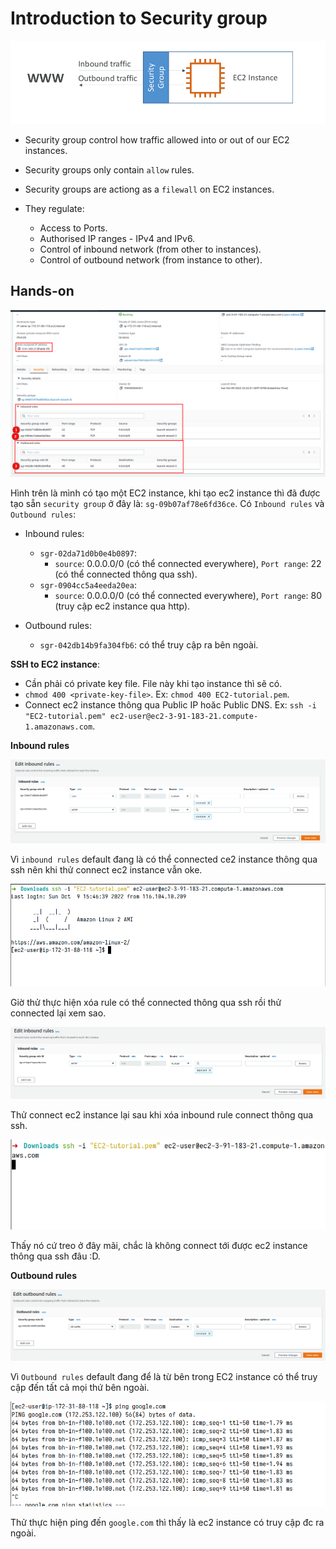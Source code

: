 # Introduction to Security group

![](./images/8.png)

- Security group control how traffic allowed into or out of our EC2 instances.

- Security groups only contain `allow` rules.
- Security groups are actiong as a `filewall` on EC2 instances.
- They regulate:

  - Access to Ports.
  - Authorised IP ranges - IPv4 and IPv6.
  - Control of inbound network (from other to instances).
  - Control of outbound network (from instance to other).

## Hands-on

![](images/9.png)

Hình trên là mình có tạo một EC2 instance, khi tạo ec2 instance thì đã được tạo sẵn `security group` ở đây là: `sg-09b07af78e6fd36ce`. Có `Inbound rules` và `Outbound rules`:

- Inbound rules:

  - `sgr-02da71d0b0e4b0897`:
    - `source`: 0.0.0.0/0 (có thể connected everywhere), `Port range`: 22 (có thể connected thông qua ssh).
  - `sgr-0904cc5a4eeda20ea`:
    - `source`: 0.0.0.0/0 (có thể connected everywhere), `Port range`: 80 (truy cập ec2 instance qua http).

- Outbound rules:

  - `sgr-042db14b9fa304fb6`: có thể truy cập ra bên ngoài.

**SSH to EC2 instance**:

- Cần phải có private key file. File này khi tạo instance thì sẽ có.
- `chmod 400 <private-key-file>`. Ex: `chmod 400 EC2-tutorial.pem`.
- Connect ec2 instance thông qua Public IP hoăc Public DNS. Ex: `ssh -i "EC2-tutorial.pem" ec2-user@ec2-3-91-183-21.compute-1.amazonaws.com`.

**Inbound rules**

![](images/10.png)

Vì `inbound rules` default đang là có thể connected ce2 instance thông qua ssh nên khi thử connect ec2 instance vẫn oke.

![](images/11.png)

Giờ thử thực hiện xóa rule có thể connected thông qua ssh rồi thử connected lại xem sao.

![](images/12.png)

Thử connect ec2 instance lại sau khi xóa inbound rule connect thông qua ssh.

![](images/13.png)

Thấy nó cứ treo ở đây mãi, chắc là không connect tới được ec2 instance thông qua ssh đâu :D.

**Outbound rules**

![](images/14.png)

Vì `Outbound rules` default đang để là từ bên trong EC2 instance có thể truy cập đến tất cả mọi thứ bên ngoài.

![](images/15.png)

Thử thực hiện ping đến `google.com` thì thấy là ec2 instance có truy cập đc ra ngoài.
